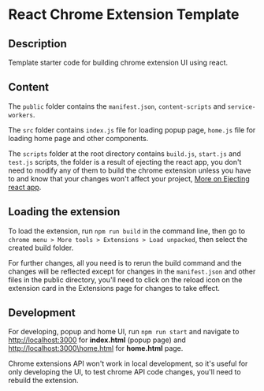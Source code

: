 # React Chrome Extension Template
## Description
Template starter code for building chrome extension UI using react. 
## Content
The `public` folder contains the `manifest.json`, `content-scripts` and `service-workers`.

The `src` folder contains `index.js` file for loading popup page, `home.js` file for loading home page and other components.

The `scripts` folder at the root directory contains `build.js`, `start.js` and `test.js` scripts, the folder is a result of ejecting the react app, you don't need to modify any of them to build the chrome extension unless you have to and know that your changes won't affect your project, [More on Ejecting react app](https://create-react-app.dev/docs/available-scripts/#npm-run-eject).
## Loading the extension
To load the extension, run `npm run build` in the command line, then go to `chrome menu > More tools > Extensions > Load unpacked`, then select the created build folder.

For further changes, all you need is to rerun the build command and the changes will be reflected except for changes in the `manifest.json` and other files in the public directory, you'll need to click on the reload icon on the extension card in the Extensions page for changes to take effect.
## Development 
For developing, popup and home UI, run `npm run start` and navigate to [http://localhost:3000](http://localhost:3000) for **index.html** (popup page) and [http://localhost:3000\home.html](http://localhost:3000\home.html) for **home.html** page. 

Chrome extensions API won't work in local development, so it's useful for only developing the UI, to test chrome API code changes, you'll need to rebuild the extension.
